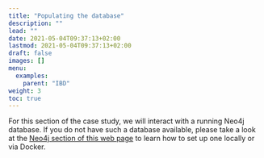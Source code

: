 ```yaml
---
title: "Populating the database"
description: ""
lead: ""
date: 2021-05-04T09:37:13+02:00
lastmod: 2021-05-04T09:37:13+02:00
draft: false
images: []
menu: 
  examples:
    parent: "IBD"
weight: 3
toc: true
---
```


For this section of the case study, we will interact with a running Neo4j database. If you do not have such a database available, please take a look at the <a href="/neo4j/introduction/intro">Neo4j section of this web page</a> to learn how to set up one locally or via Docker. 
